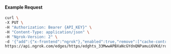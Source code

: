 <!-- Code generated for API Clients. DO NOT EDIT. -->

#### Example Request

```bash
curl \
-X PUT \
-H "Authorization: Bearer {API_KEY}" \
-H "Content-Type: application/json" \
-H "Ngrok-Version: 2" \
-d '{"add":{"x-frontend":"ngrok"},"enabled":true,"remove":["cache-control"]}' \
https://api.ngrok.com/edges/https/edghts_33MwwAPBXaNcGYdnQNPamui6VKd/routes/edghtsrt_33MwwD9USbaGMHWi5szo6LybP7Z/request_headers
```

